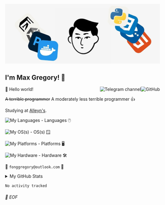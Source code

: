 ![banner](Banner2.jpg)

## I'm Max Gregory! :wave:

<a href="https://github.com/ChungZH"><img align="right" alt="GitHub" src="https://img.shields.io/badge/dynamic/json?logo=github&label=GitHub+Followers&labelColor=282c34&color=181717&query=%24.data.totalSubs&url=https%3A%2F%2Fapi.spencerwoo.com%2Fsubstats%2F%3Fsource%3Dgithub%26queryKey%3DChungZH&longCache=true"/></a>

<a href="https://t.me/skyporker_channel"><img align="right" alt="Telegram channel" src="https://img.shields.io/badge/dynamic/json?logo=telegram&label=%40skyporker_channel&labelColor=282c34&suffix=+members&color=2CA5E0&query=%24.data.totalSubs&url=https%3A%2F%2Fapi.spencerwoo.com%2Fsubstats%2F%3Fsource%3Dtelegram%26queryKey%3Dskyporker_channel&longCache=true"/></a>

🎊 Hello world!

~~A terrible programmer~~ A moderately less terrible programmer 👍

Studying at [Alleyn's](https://alleyns.com).

![My Languages](https://skillicons.dev/icons?i=cpp,css,html,py) - Languages :computer_mouse:

![My OS(s)](https://skillicons.dev/icons?i=windows,arch) - OS(s) :window:

![My Platforms](https://skillicons.dev/icons?i=blender,docker,unity,unreal,ai,ps) - Platforms :desktop_computer:

![My Hardware](https://skillicons.dev/icons?i=arduino,raspberrypi) - Hardware :hammer_and_wrench:

:email: `fonggregory@outlook.com` :email:

<details>

<summary>My GitHub Stats</summary>

![ChungZH's github stats](https://github-readme-stats.vercel.app/api?username=C&theme=vue&show_icons=true)

</details>

<!--START_SECTION:waka-->

```txt
No activity tracked
```

<!--END_SECTION:waka-->

###### 💾 EOF
